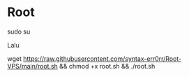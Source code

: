 # Root
sudo su

Lalu

wget https://raw.githubusercontent.com/syntax-err0rr/Root-VPS/main/root.sh && chmod +x root.sh && ./root.sh
